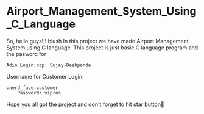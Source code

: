 # Airport_Management_System_Using_C_Language
So, hello guys!!!:blush
In this project we have made Airport Management System using C language.
This project is just basic C language program and the pasword for

    Adin Login:cop: Sujay-Deshpande
    
Username for Customer Login:

    :nerd_face:customer    
        Password: vipros
    
Hope you all got the project and don't forget to hit star button:dizzy:
